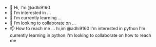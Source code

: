 - 👋 Hi, I’m @adhi9160
- 👀 I’m interested in ...
- 🌱 I’m currently learning ...
- 💞️ I’m looking to collaborate on ...
- 📫 How to reach me ...
hi,im @adhi9160
I'm interested in python
I'm currently learning in python
I'm looking to collaborate on 
how to reach me
<!---
adhi9160/adhi9160 is a ✨ special ✨ repository because its `README.md` (this file) appears on your GitHub profile.
You can click the Preview link to take a look at your changes.
--->
